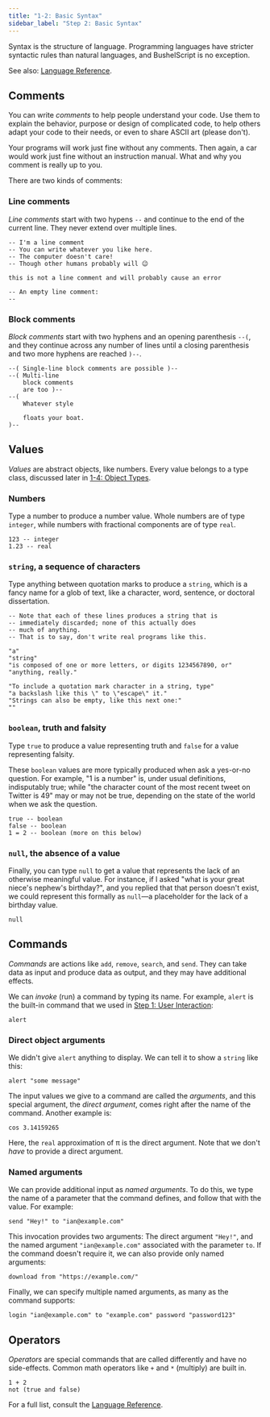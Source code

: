 ```yaml
---
title: "1-2: Basic Syntax"
sidebar_label: "Step 2: Basic Syntax"
---
```


Syntax is the structure of language. Programming languages have stricter syntactic rules than natural languages, and BushelScript is no exception.

See also: [Language Reference](../ref/basic-syntax).

## Comments

You can write _comments_ to help people understand your code. Use them to explain the behavior, purpose or design of complicated code, to help others adapt your code to their needs, or even to share ASCII art (please don't).

Your programs will work just fine without any comments. Then again, a car would work just fine without an instruction manual. What and why you comment is really up to you.

There are two kinds of comments:

### Line comments

_Line comments_ start with two hypens `--` and continue to the end of the current line. They never extend over multiple lines.

```
-- I'm a line comment
-- You can write whatever you like here.
-- The computer doesn't care!
-- Though other humans probably will 😉

this is not a line comment and will probably cause an error

-- An empty line comment:
--
```
### Block comments

_Block comments_ start with two hyphens and an opening parenthesis `--(`, and they continue across any number of lines until a closing parenthesis and two more hyphens are reached `)--`.

```
--( Single-line block comments are possible )--
--( Multi-line
    block comments
    are too )--
--(
    Whatever style
    
    floats your boat.
)--

```

## Values

_Values_ are abstract objects, like numbers. Every value belongs to a type class, discussed later in [1-4: Object Types](object-types).

### Numbers

Type a number to produce a number value. Whole numbers are of type `integer`, while numbers with fractional components are of type `real`.

```
123 -- integer
1.23 -- real
```

### `string`, a sequence of characters

Type anything between quotation marks to produce a `string`, which is a fancy name for a glob of text, like a character, word, sentence, or doctoral dissertation.

```
-- Note that each of these lines produces a string that is
-- immediately discarded; none of this actually does
-- much of anything.
-- That is to say, don't write real programs like this.

"a"
"string"
"is composed of one or more letters, or digits 1234567890, or"
"anything, really."

"To include a quotation mark character in a string, type"
"a backslash like this \" to \"escape\" it."
"Strings can also be empty, like this next one:"
""
```

### `boolean`, truth and falsity

Type `true` to produce a value representing truth and `false` for a value representing falsity.

These `boolean` values are more typically produced when ask a yes-or-no question. For example, "1 is a number" is, under usual definitions, indisputably true; while "the character count of the most recent tweet on Twitter is 49" may or may not be true, depending on the state of the world when we ask the question.

```
true -- boolean
false -- boolean
1 = 2 -- boolean (more on this below)
```

### `null`, the absence of a value

Finally, you can type `null` to get a value that represents the lack of an otherwise meaningful value. For instance, if I asked "what is your great niece's nephew's birthday?", and you replied that that person doesn't exist, we could represent this formally as `null`—a placeholder for the lack of a birthday value.

```
null
```

## Commands

_Commands_ are actions like `add`, `remove`, `search`, and `send`. They can take data as input and produce data as output, and they may have additional effects.

We can _invoke_ (run) a command by typing its name. For example, `alert` is the built-in command that we used in [Step 1: User Interaction](user-interaction):

```
alert
```

### Direct object arguments

We didn't give `alert` anything to display. We can tell it to show a `string` like this:

```
alert "some message"
```

The input values we give to a command are called the _arguments_, and this special argument, the _direct argument_, comes right after the name of the command. Another example is:

```
cos 3.14159265
```

Here, the `real` approximation of π is the direct argument. Note that we don't _have_ to provide a direct argument.

### Named arguments

We can provide additional input as _named arguments_. To do this, we type the name of a parameter that the command defines, and follow that with the value. For example:

```
send "Hey!" to "ian@example.com"
```

This invocation provides two arguments: The direct argument `"Hey!"`, and the named argument `"ian@example.com"` associated with the parameter `to`. If the command doesn't require it, we can also provide only named arguments:

```
download from "https://example.com/"
```
Finally, we can specify multiple named arguments, as many as the command supports:

```
login "ian@example.com" to "example.com" password "password123"
```

## Operators

_Operators_ are special commands that are called differently and have no side-effects. Common math operators like `+` and `*` (multiply) are built in.

```
1 + 2
not (true and false)
```

For a full list, consult the [Language Reference](../ref/basic-syntax#operators).
